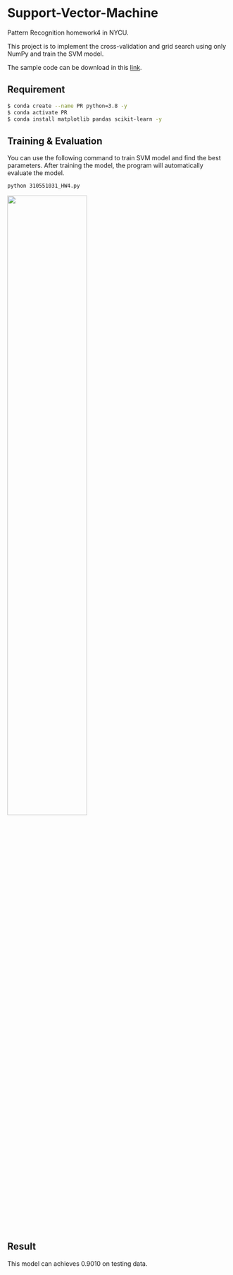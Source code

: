 # Support-Vector-Machine
Pattern Recognition homework4 in NYCU.  

This project is to implement the cross-validation and grid search using only NumPy and train the SVM model.

The sample code can be download in this [link](https://github.com/NCTU-VRDL/CS_AT0828/tree/main/HW4).

## Requirement
```bash
$ conda create --name PR python=3.8 -y
$ conda activate PR
$ conda install matplotlib pandas scikit-learn -y
```

## Training & Evaluation
You can use the following command to train SVM model and find the best parameters. After training the model, the program will automatically evaluate the model.

```bash
python 310551031_HW4.py
```

<p float="left">
  <img src="https://user-images.githubusercontent.com/44439517/174540562-80b546b5-0e07-458b-9968-3aa822a81884.png" width="60%" height="60%"/>
</p>

## Result
This model can achieves 0.9010 on testing data.
